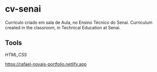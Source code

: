 # cv-senai
Currículo criado em sala de Aula, no Ensino Técnico do Senai. Curriculum created in the classroom, in Technical Education at Senai.
## Tools
_HTML,CSS_

<https://rafael-novais-portfolio.netlify.app>
